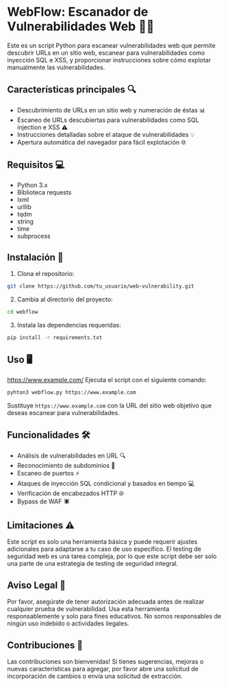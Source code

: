 # WebFlow: Escanador de Vulnerabilidades Web 🕵️‍♀️

Este es un script Python para escanear vulnerabilidades web que permite descubrir URLs en un sitio web, escanear para vulnerabilidades como inyección SQL e XSS, y proporcionar instrucciones sobre cómo explotar manualmente las vulnerabilidades.

## Características principales 🔍

- Descubrimiento de URLs en un sitio web y numeración de éstas 📊
- Escaneo de URLs descubiertas para vulnerabilidades como SQL injection e XSS ⚠️
- Instrucciones detalladas sobre el ataque de vulnerabilidades 💡
- Apertura automática del navegador para fácil explotación 🌐

## Requisitos 💻

- Python 3.x
- Biblioteca requests
- lxml
- urllib
- tqdm
- string
- time
- subprocess

## Instalación 🔧

1. Clona el repositorio:
```bash
git clone https://github.com/tu_usuario/web-vulnerability.git
```

2. Cambia al directorio del proyecto:

```bash
cd webflow
```

3. Instala las dependencias requeridas:

```bash
pip install -r requirements.txt
```

## Uso 🖥️
https://www.example.com/
Ejecuta el script con el siguiente comando:

```bash
pyhton3 webflow.py https://www.example.com
```

Sustituye `https://www.example.com` con la URL del sitio web objetivo que deseas escanear para vulnerabilidades.

## Funcionalidades 🛠️

- Análisis de vulnerabilidades en URL 🔍
- Reconocimiento de subdominios 👀
- Escaneo de puertos ⚡
- Ataques de inyección SQL condicional y basados en tiempo 💻
- Verificación de encabezados HTTP 🌐
- Bypass de WAF 🕷️

## Limitaciones ⚠️

Este script es solo una herramienta básica y puede requerir ajustes adicionales para adaptarse a tu caso de uso específico. El testing de seguridad web es una tarea compleja, por lo que este script debe ser solo una parte de una estrategia de testing de seguridad integral.

## Aviso Legal 🚫

Por favor, asegúrate de tener autorización adecuada antes de realizar cualquier prueba de vulnerabilidad. Usa esta herramienta responsablemente y solo para fines educativos. No somos responsables de ningún uso indebido o actividades ilegales.

## Contribuciones 🤝

Las contribuciones son bienvenidas! Si tienes sugerencias, mejoras o nuevas características para agregar, por favor abre una solicitud de incorporación de cambios o envía una solicitud de extracción.
